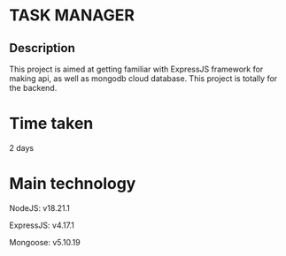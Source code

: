 # TASK MANAGER

## Description

This project is aimed at getting familiar with ExpressJS framework for making api, as well as mongodb cloud database. This project is totally for the backend.

# Time taken

2 days

# Main technology

NodeJS: v18.21.1

ExpressJS: v4.17.1

Mongoose: v5.10.19
